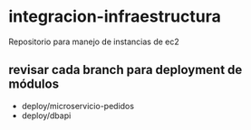 # integracion-infraestructura
Repositorio para manejo de instancias de ec2


## revisar cada branch para deployment de módulos
* deploy/microservicio-pedidos
* deploy/dbapi
